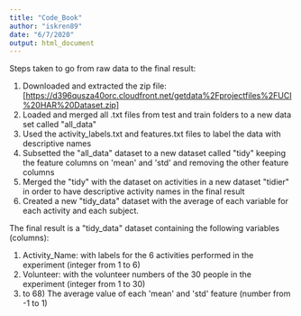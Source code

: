 ```yaml
---
title: "Code_Book"
author: "iskren89"
date: "6/7/2020"
output: html_document
---
```

Steps taken to go from raw data to the final result:
1) Downloaded and extracted the zip file:
[https://d396qusza40orc.cloudfront.net/getdata%2Fprojectfiles%2FUCI%20HAR%20Dataset.zip]
2) Loaded and merged all .txt files from test and train folders to a new data set called "all_data"
3) Used the activity_labels.txt and features.txt files to label the data with descriptive names
4) Subsetted the "all_data" dataset to a new dataset called "tidy" keeping the feature columns on 'mean' and 'std' and removing the other feature columns
5) Merged the "tidy" with the dataset on activities in a new dataset "tidier" in order to have descriptive activity names in the final result
6) Created a new "tidy_data" dataset with the average of each variable for each activity and each subject.

The final result is a "tidy_data" dataset containing the following variables (columns):
1) Activity_Name: with labels for the 6 activities performed in the experiment (integer from 1 to 6)
2) Volunteer: with the volunteer numbers of the 30 people in the experiment (integer from 1 to 30)
3) to 68) The average value of each 'mean' and 'std' feature (number from -1 to 1)
